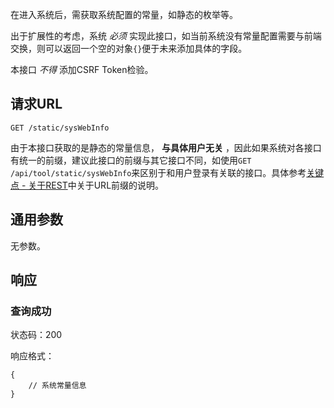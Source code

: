 在进入系统后，需获取系统配置的常量，如静态的枚举等。

出于扩展性的考虑，系统 *必须* 实现此接口，如当前系统没有常量配置需要与前端交换，则可以返回一个空的对象`{}`便于未来添加具体的字段。

本接口 *不得* 添加CSRF Token检验。

## 请求URL

    GET /static/sysWebInfo

由于本接口获取的是静态的常量信息， **与具体用户无关** ，因此如果系统对各接口有统一的前缀，建议此接口的前缀与其它接口不同，如使用`GET /api/tool/static/sysWebInfo`来区别于和用户登录有关联的接口。具体参考[关键点 - 关于REST](https://github.com/ecomfe/ub-ria/wiki/%E5%89%8D%E5%90%8E%E7%AB%AF%E6%8E%A5%E5%8F%A3%E8%A7%84%E8%8C%83-%E5%85%B3%E9%94%AE%E7%82%B9#%E5%85%B3%E4%BA%8Erest)中关于URL前缀的说明。

## 通用参数

无参数。

## 响应

### 查询成功

状态码：200

响应格式：

    {
        // 系统常量信息
    }
